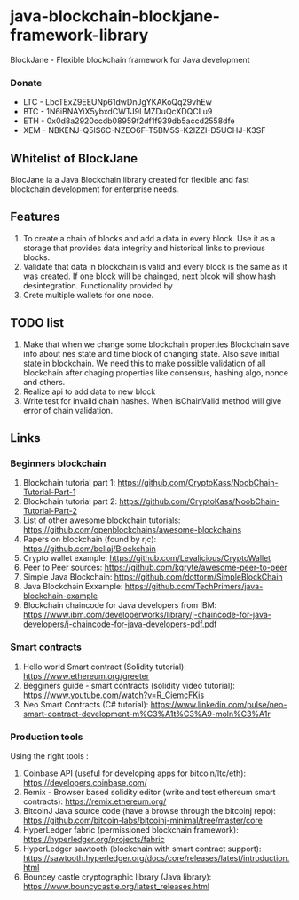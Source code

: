 # java-blockchain-blockjane-framework-library
BlockJane - Flexible blockchain framework for Java development

### Donate
* LTC - LbcTExZ9EEUNp61dwDnJgYKAKoQq29vhEw
* BTC - 1N6iBNAYiX5ybxdCWTJ9LMZDuQcXDQCLu9
* ETH - 0x0d8a2920ccdb08959f2df1f939db5accd2558dfe
* XEM - NBKENJ-Q5IS6C-NZEO6F-T5BM5S-K2IZZI-D5UCHJ-K3SF

## Whitelist of BlockJane
BlocJane ia a Java Blockchain library created for flexible and fast blockchain development for enterprise needs.

## Features
1. To create a chain of blocks and add a data in every block. Use it as a storage that provides data integrity and historical links to previous blocks.
2. Validate that data in blockchain is valid and every block is the same as it was created. If one block will be chainged, next blcok will show hash desintegration. Functionality provided by
3. Crete multiple wallets for one node. 
## TODO list
1. Make that when we change some blockchain properties Blockchain save info about nes state and time block of changing state. Also save initial state in blockchain. We need this to make possible validation of all blockchain after chaging properties like consensus, hashing algo, nonce and others.
2. Realize api to add data to new block
4. Write test for invalid chain hashes. When isChainValid method will give error of chain validation.



## Links

### Beginners blockchain
1. Blockchain tutorial part 1: https://github.com/CryptoKass/NoobChain-Tutorial-Part-1
2. Blockchain tutorial part 2: https://github.com/CryptoKass/NoobChain-Tutorial-Part-2
3. List of other awesome blockchain tutorials: https://github.com/openblockchains/awesome-blockchains
4. Papers on blockchain (found by rjc): https://github.com/bellaj/Blockchain
5. Crypto wallet example: https://github.com/Levalicious/CryptoWallet
6. Peer to Peer sources: https://github.com/kgryte/awesome-peer-to-peer
7. Simple Java Blockchain: https://github.com/dottorm/SimpleBlockChain
8. Java Blockchain Exxample: https://github.com/TechPrimers/java-blockchain-example
9. Blockchain chaincode for Java developers from IBM: https://www.ibm.com/developerworks/library/j-chaincode-for-java-developers/j-chaincode-for-java-developers-pdf.pdf 

### Smart contracts
1. Hello world Smart contract (Solidity tutorial): https://www.ethereum.org/greeter
2. Begginers guide - smart contracts (solidity video tutorial): https://www.youtube.com/watch?v=R_CiemcFKis
3. Neo Smart Contracts (C# tutorial): https://www.linkedin.com/pulse/neo-smart-contract-development-m%C3%A1t%C3%A9-moln%C3%A1r

### Production tools
Using the right tools : 
1. Coinbase API (useful for developing apps for bitcoin/ltc/eth): https://developers.coinbase.com/
2. Remix - Browser based solidity editor (write and test ethereum smart contracts): https://remix.ethereum.org/
3. BitcoinJ Java source code (have a browse through the bitcoinj repo): https://github.com/bitcoin-labs/bitcoinj-minimal/tree/master/core
4. HyperLedger fabric (permissioned blockchain framework): https://hyperledger.org/projects/fabric
5. HyperLedger sawtooth (blockchain with smart contract support): https://sawtooth.hyperledger.org/docs/core/releases/latest/introduction.html
6. Bouncey castle cryptographic library (Java library): https://www.bouncycastle.org/latest_releases.html


